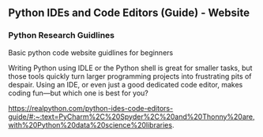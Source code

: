 ## Python IDEs and Code Editors (Guide) - Website
### Python Research Guidlines 

Basic python code website guidlines for beginners


Writing Python using IDLE or the Python shell is great for smaller tasks, but those tools quickly turn larger programming projects into frustrating pits of despair. Using an IDE, or even just a good dedicated code editor, makes coding fun—but which one is best for you?

https://realpython.com/python-ides-code-editors-guide/#:~:text=PyCharm%2C%20Spyder%2C%20and%20Thonny%20are,with%20Python%20data%20science%20libraries.
